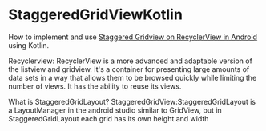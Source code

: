# StaggeredGridViewKotlin
How to implement and use [Staggered Gridview on RecyclerView in Android](https://rrtutors.com/tutorials/how-to-implement-staggered-gridview-in-android-using-kotlin) using Kotlin.

Recyclerview: RecyclerView is a more advanced and adaptable version of the listview and gridview. It's a container for presenting 
large amounts of data sets in a way that allows them to be browsed quickly while limiting the number of views.  It has the ability to reuse its views. 

What is StaggeredGridLayout?
StaggeredGridView:StaggeredGridLayout is a LayoutManager in the android studio similar to GridView, but in StaggeredGridLayout each grid has its own height and width
